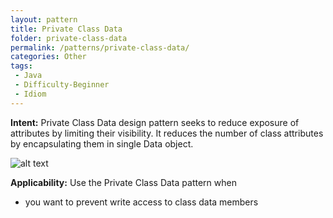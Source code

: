 ```yaml
---
layout: pattern
title: Private Class Data
folder: private-class-data
permalink: /patterns/private-class-data/
categories: Other
tags:
 - Java
 - Difficulty-Beginner
 - Idiom
---
```


**Intent:** Private Class Data design pattern seeks to reduce exposure of
attributes by limiting their visibility. It reduces the number of class
attributes by encapsulating them in single Data object.

![alt text](./etc/private-class-data.png "Private Class Data")

**Applicability:** Use the Private Class Data pattern when

* you want to prevent write access to class data members
